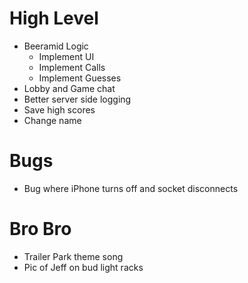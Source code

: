 # High Level
- Beeramid Logic
  - Implement UI
  - Implement Calls
  - Implement Guesses
- Lobby and Game chat
- Better server side logging
- Save high scores
- Change name

# Bugs
- Bug where iPhone turns off and socket disconnects

# Bro Bro
- Trailer Park theme song
- Pic of Jeff on bud light racks
